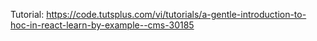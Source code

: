 Tutorial: https://code.tutsplus.com/vi/tutorials/a-gentle-introduction-to-hoc-in-react-learn-by-example--cms-30185
